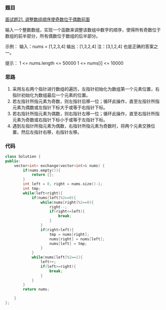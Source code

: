 ### 题目
[面试题21. 调整数组顺序使奇数位于偶数前面](https://leetcode-cn.com/problems/diao-zheng-shu-zu-shun-xu-shi-qi-shu-wei-yu-ou-shu-qian-mian-lcof/)

输入一个整数数组，实现一个函数来调整该数组中数字的顺序，使得所有奇数位于数组的前半部分，所有偶数位于数组的后半部分。

示例：
输入：nums = [1,2,3,4]
输出：[1,3,2,4] 
注：[3,1,2,4] 也是正确的答案之一。
 

提示：
1 <= nums.length <= 50000
1 <= nums[i] <= 10000

### 思路
1. 采用左右两个指针进行数组的遍历，左指针初始化为数组第一个元素位置，右指针初始化为数组最后一个元素的位置。
2. 若左指针所指元素为奇数，则左指针后移一位；循环此操作，直至左指针所指元素为偶数或左指针下标大于或等于右指针下标。
3. 若右指针所指元素为偶数，则右指针左移一位；循环此操作，直至右指针所指元素为奇数或右指针下标小于或等于左指针下标。
4. 遇到左指针所指元素为偶数，右指针所指元素为奇数时，将两个元素交换位置，然后左指针右移，右指针左移。

### 代码
```c++
class Solution {
public:
    vector<int> exchange(vector<int>& nums) {
        if(nums.empty()){
            return {};
        }
        int left = 0, right = nums.size()-1;
        int tmp;
        while(left<right){
            if(nums[left]%2==0){
                while(nums[right]%2==0){
                    right--;
                    if(right<=left){
                        break;
                    }
                }
                if(right>left){
                    tmp = nums[right];
                    nums[right] = nums[left];
                    nums[left] = tmp;
                }
            }
            while(nums[left]%2==1){
                left++;
                if(left>=right){
                    break;
                }
            }
        }
        return nums;

    }
};
```
